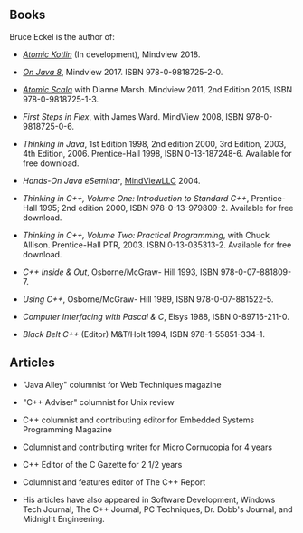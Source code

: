 ## Books

Bruce Eckel is the author of:

- *[Atomic Kotlin](www.AtomicKotlin.com)* (In development), Mindview 2018.

- *[On Java 8](www.OnJava8.com)*, Mindview 2017. ISBN 978-0-9818725-2-0.

- *[Atomic Scala](www.AtomicScala.com)* with Dianne Marsh.
  Mindview 2011, 2nd Edition 2015, ISBN 978-0-9818725-1-3.

- *First Steps in Flex*, with James Ward. MindView 2008, ISBN 978-0-9818725-0-6.

- *Thinking in Java*, 1st Edition 1998, 2nd edition 2000, 3rd Edition, 2003,
  4th Edition, 2006. Prentice-Hall 1998, ISBN 0-13-187248-6.
  Available for free download.

- *Hands-On Java eSeminar*, [MindViewLLC](http://www.MindViewLLC.com) 2004.

- *Thinking in C++, Volume One: Introduction to Standard C++*, Prentice-Hall
  1995; 2nd edition 2000, ISBN 978-0-13-979809-2. Available for free download.

- *Thinking in C++, Volume Two: Practical Programming*, with Chuck Allison.
  Prentice-Hall PTR, 2003. ISBN 0-13-035313-2. Available for free download.

- *C++ Inside & Out*, Osborne/McGraw- Hill 1993, ISBN 978-0-07-881809-7.

- *Using C++*, Osborne/McGraw- Hill 1989, ISBN 978-0-07-881522-5.

- *Computer Interfacing with Pascal & C*, Eisys 1988, ISBN 0-89716-211-0.

- *Black Belt C++* (Editor) M&T/Holt 1994, ISBN 978-1-55851-334-1.

## Articles

- "Java Alley" columnist for Web Techniques magazine

- "C++ Adviser" columnist for Unix review

- C++ columnist and contributing editor for Embedded Systems Programming Magazine

- Columnist and contributing writer for Micro Cornucopia for 4 years

- C++ Editor of the C Gazette for 2 1/2 years

- Columnist and features editor of The C++ Report

- His articles have also appeared in Software Development, Windows Tech
Journal, The C++ Journal, PC Techniques, Dr. Dobb's Journal, and Midnight
Engineering.
